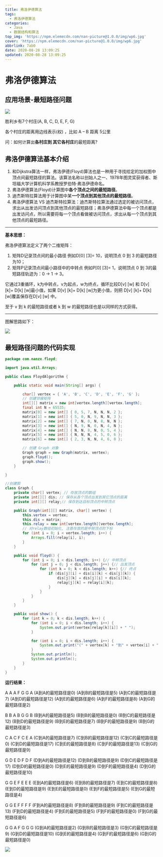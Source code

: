 ```yaml
---
title: 弗洛伊德算法
tags:
  - 弗洛伊德算法
categories:
  - Java
  - 数据结构和算法
top_img: 'https://npm.elemecdn.com/nan-picture@1.0.0/img/wp6.jpg'
cover: 'https://npm.elemecdn.com/nan-picture@1.0.0/img/wp6.jpg'
abbrlink: 7ab0
date: 2020-08-28 13:09:25
updated: 2020-08-28 13:09:25
---
```


# 弗洛伊德算法

## 应用场景-最短路径问题

![](https://npm.elemecdn.com/nan-picture@1.0.0/blog/20220706215704.png)

胜利乡有7个村庄(A, B, C, D, E, F, G)

各个村庄的距离用边线表示(权) ，比如 A – B 距离 5公里

问：如何计算出**各村庄到 其它各村庄**的最短距离? 



## 弗洛伊德算法基本介绍

1. 和Dijkstra算法一样，弗洛伊德(Floyd)算法也是一种用于寻找给定的加权图中顶点间最短路径的算法。该算法名称以创始人之一、1978年图灵奖获得者、斯坦福大学计算机科学系教授罗伯特·弗洛伊德命名。
2. 弗洛伊德算法(Floyd)计算图中**各个顶点之间的最短路径**。
3. 迪杰斯特拉算法用于计算图中某**一个顶点到其他顶点的最短路径**。
4. 弗洛伊德算法 VS 迪杰斯特拉算法：迪杰斯特拉算法通过选定的被访问顶点，求出从出发访问顶点到其他顶点的最短路径；弗洛伊德算法中每一个顶点都是出发访问点，所以需要将每一个顶点看做被访问顶点，求出从每一个顶点到其他顶点的最短路径。

---

**基本思想：**

弗洛伊德算法定义了两个二维矩阵：

1. 矩阵D记录顶点间的最小路径
   例如D[0] [3]= 10，说明顶点 0 到 3 的最短路径为10；
2. 矩阵P记录顶点间最小路径中的中转点
   例如P[0] [3]= 1，说明顶点 0 到 3的最短路径轨迹为：0 -> 1 -> 3。

它通过3重循环，k为中转点，v为起点，w为终点，循环比较D[v] [w] 和 D[v] [k]+ D[k] [w]最小值，如果 D[v] [k]+ D[k] [w]为更小值，则把 D[v] [k]+ D[k] [w]覆盖保存在D[v] [w] 中。

至于 v 到 k 的最短路径或者 k 到 w 的最短路径也是以同样的方式获得。

---

图解思路如下：

![](https://npm.elemecdn.com/nan-picture@1.0.0/blog/20220706214958.png)



## 最短路径问题的代码实现

```java
package com.nanzx.floyd;

import java.util.Arrays;

public class FloydAlgorithm {

	public static void main(String[] args) {

		char[] vertex = { 'A', 'B', 'C', 'D', 'E', 'F', 'G' };
		// 创建邻接矩阵
		int[][] matrix = new int[vertex.length][vertex.length];
		final int N = 65535;
		matrix[0] = new int[] { 0, 5, 7, N, N, N, 2 };
		matrix[1] = new int[] { 5, 0, N, 9, N, N, 3 };
		matrix[2] = new int[] { 7, N, 0, N, 8, N, N };
		matrix[3] = new int[] { N, 9, N, 0, N, 4, N };
		matrix[4] = new int[] { N, N, 8, N, 0, 5, 4 };
		matrix[5] = new int[] { N, N, N, 4, 5, 0, 6 };
		matrix[6] = new int[] { 2, 3, N, N, 4, 6, 0 };

		// 创建 Graph 对象
		Graph graph = new Graph(matrix, vertex);
		graph.floyd();
		graph.show();
	}

}

//创建图
class Graph {
	private char[] vertex; // 存放顶点的数组
	private int[][] dis; // 保存从各个顶点出发到其它顶点的距离
	private int[][] relay;// 保存到达目标顶点的中转顶点

	public Graph(int[][] matrix, char[] vertex) {
		this.vertex = vertex;
		this.dis = matrix;
		this.relay = new int[vertex.length][vertex.length];
		// 对relay数组初始化, 注意存放的是中转顶点的下标
		for (int i = 0; i < vertex.length; i++) {
			Arrays.fill(relay[i], i);
		}
	}

	public void floyd() {
		for (int i = 0; i < dis.length; i++) {// 中转顶点
			for (int j = 0; j < dis.length; j++) {// 出发顶点
				for (int k = 0; k < dis.length; k++) {// 终点
					if (dis[j][i] + dis[i][k] < dis[j][k]) {
						dis[j][k] = dis[j][i] + dis[i][k];
						relay[j][k] = relay[i][k];
					}
				}
			}
		}
	}

	public void show() {
		for (int k = 0; k < dis.length; k++) {
			for (int i = 0; i < dis.length; i++) {
				System.out.print(vertex[relay[k][i]] + " ");
			}

			for (int i = 0; i < dis.length; i++) {
				System.out.print("(" + vertex[k] + "到" + vertex[i] + "的最短路径是" + dis[k][i] + ") ");
			}
			System.out.println();
			System.out.println();
		}
	}
}
```

**运行结果：**

A A A F G G A (A到A的最短路径是0) (A到B的最短路径是5) (A到C的最短路径是7) (A到D的最短路径是12) (A到E的最短路径是6) (A到F的最短路径是8) (A到G的最短路径是2) 

B B A B G G B (B到A的最短路径是5) (B到B的最短路径是0) (B到C的最短路径是12) (B到D的最短路径是9) (B到E的最短路径是7) (B到F的最短路径是9) (B到G的最短路径是3) 

C A C F C E A (C到A的最短路径是7) (C到B的最短路径是12) (C到C的最短路径是0) (C到D的最短路径是17) (C到E的最短路径是8) (C到F的最短路径是13) (C到G的最短路径是9) 

G D E D F D F (D到A的最短路径是12) (D到B的最短路径是9) (D到C的最短路径是17) (D到D的最短路径是0) (D到E的最短路径是9) (D到F的最短路径是4) (D到G的最短路径是10) 

G G E F E E E (E到A的最短路径是6) (E到B的最短路径是7) (E到C的最短路径是8) (E到D的最短路径是9) (E到E的最短路径是0) (E到F的最短路径是5) (E到G的最短路径是4) 

G G E F F F F (F到A的最短路径是8) (F到B的最短路径是9) (F到C的最短路径是13) (F到D的最短路径是4) (F到E的最短路径是5) (F到F的最短路径是0) (F到G的最短路径是6) 

G G A F G G G (G到A的最短路径是2) (G到B的最短路径是3) (G到C的最短路径是9) (G到D的最短路径是10) (G到E的最短路径是4) (G到F的最短路径是6) (G到G的最短路径是0) 

![](https://npm.elemecdn.com/nan-picture@1.0.0/blog/20220706215704.png)